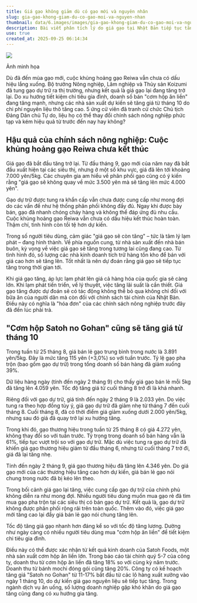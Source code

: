 ```yaml
---
title: Giá gạo không giảm dù có gạo mới và nguyên nhân
slug: gia-gao-khong-giam-du-co-gao-moi-va-nguyen-nhan
thumbnail: data/6.images/images/gia-gao-khong-giam-du-co-gao-moi-va-nguyen-nhan.webp
description: Bài viết phân tích lý do giá gạo tại Nhật Bản tiếp tục tăng cao bất chấp vụ mùa mới và việc chính phủ tung gạo dự trữ, chỉ ra những vấn đề cốt lõi trong chính sách nông nghiệp.
use: true
created_at: 2025-09-25 06:14:34
---
```


![](/images/20250925-00373302-diamond-000-1-view.webp)

Ảnh minh họa

Dù đã đến mùa gạo mới, cuộc khủng hoảng gạo Reiwa vẫn chưa có dấu hiệu lắng xuống. Bộ trưởng Nông nghiệp, Lâm nghiệp và Thủy sản Koizumi đã tung gạo dự trữ ra thị trường, nhưng kết quả là giá gạo lại đang tăng trở lại. Do xu hướng tiết kiệm chi tiêu gia đình, doanh số bán "cơm hộp ăn liền" đang tăng mạnh, nhưng các nhà sản xuất dự kiến sẽ tăng giá từ tháng 10 do chi phí nguyên liệu thô tăng cao. 5 ứng cử viên đã tranh cử chức Chủ tịch Đảng Dân chủ Tự do, liệu họ có thể thay đổi chính sách nông nghiệp phức tạp và kém hiệu quả từ trước đến nay hay không?

## Hậu quả của chính sách nông nghiệp: Cuộc khủng hoảng gạo Reiwa chưa kết thúc

Giá gạo đã bắt đầu tăng trở lại. Từ đầu tháng 9, gạo mới của năm nay đã bắt đầu xuất hiện tại các siêu thị, nhưng ở một số khu vực, giá đã lên tới khoảng 7.000 yên/5kg. Các chuyên gia am hiểu về phân phối gạo cũng có ý kiến rằng "giá gạo sẽ không quay về mức 3.500 yên mà sẽ tăng lên mức 4.000 yên".

Gạo dự trữ được tung ra khẩn cấp vẫn chưa được cung cấp như mong đợi do các vấn đề như hệ thống phân phối không đầy đủ. Ngay khi được bày bán, gạo đã nhanh chóng cháy hàng và không thể đáp ứng đủ nhu cầu. Cuộc khủng hoảng gạo Reiwa vẫn chưa có dấu hiệu kết thúc hoàn toàn. Thậm chí, tình hình còn tồi tệ hơn dự kiến.

Trong số người tiêu dùng, cảm giác "giá gạo sẽ còn tăng" – tức là tâm lý lạm phát – đang hình thành. Về phía nguồn cung, từ nhà sản xuất đến nhà bán buôn, kỳ vọng về việc giá gạo sẽ tăng trong tương lai cũng đang cao. Từ tình hình đó, số lượng các nhà kinh doanh tích trữ hàng tồn kho để bán với giá cao hơn sẽ tăng lên. Tốt nhất là nên dự đoán rằng giá gạo sẽ tiếp tục tăng trong thời gian tới.

Khi giá gạo tăng, áp lực lạm phát lên giá cả hàng hóa của quốc gia sẽ càng lớn. Khi lạm phát tiến triển, về lý thuyết, việc tăng lãi suất là cần thiết. Giá gạo tăng được dự đoán sẽ có tác động không thể bỏ qua không chỉ đối với bữa ăn của người dân mà còn đối với chính sách tài chính của Nhật Bản. Điều này có nghĩa là "hóa đơn" của các chính sách nông nghiệp trước đây đã đến lúc phải trả.

## "Cơm hộp Satoh no Gohan" cũng sẽ tăng giá từ tháng 10

Trong tuần từ 25 tháng 8, giá bán lẻ gạo trung bình trong nước là 3.891 yên/5kg. Đây là mức tăng 115 yên (+3,0%) so với tuần trước. Tỷ lệ gạo pha trộn (bao gồm gạo dự trữ) trong tổng doanh số bán hàng đã giảm xuống 39%.

Dữ liệu hàng ngày (tính đến ngày 2 tháng 9) cho thấy giá gạo bán lẻ mỗi 5kg đã tăng lên 4.059 yên. Tốc độ tăng giá từ cuối tháng 8 trở đi là khá nhanh.

Riêng đối với gạo dự trữ, giá tính đến ngày 2 tháng 9 là 2.033 yên. Do việc tung ra theo hợp đồng tùy ý, giá gạo dự trữ đã giảm nhẹ từ tháng 7 đến cuối tháng 8. Cuối tháng 8, đã có thời điểm giá giảm xuống dưới 2.000 yên/5kg, nhưng sau đó giá đã quay trở lại xu hướng tăng.

Trong khi đó, gạo thương hiệu trong tuần từ 25 tháng 8 có giá 4.272 yên, không thay đổi so với tuần trước. Tỷ trọng trong doanh số bán hàng vẫn là 61%, tiếp tục vượt trội so với gạo dự trữ. Mặc dù việc tung ra gạo dự trữ đã khiến giá gạo thương hiệu giảm từ đầu tháng 6, nhưng từ cuối tháng 7 trở đi, giá đã lại tăng nhẹ.

Tính đến ngày 2 tháng 9, giá gạo thương hiệu đã tăng lên 4.346 yên. Do giá gạo mới của các thương hiệu tăng cao hơn dự kiến, giá bán lẻ gạo nói chung trong nước đã bị kéo lên theo.

Trong bối cảnh giá gạo lại tăng, việc cung cấp gạo dự trữ của chính phủ không diễn ra như mong đợi. Nhiều người tiêu dùng muốn mua gạo rẻ đã tìm mua gạo pha trộn tại các siêu thị có bán gạo dự trữ. Kết quả là, gạo dự trữ không được phân phối rộng rãi trên toàn quốc. Thêm vào đó, việc giá gạo mới tăng cao lại đẩy giá bán lẻ gạo nói chung tăng lên.

Tốc độ tăng giá gạo nhanh hơn đáng kể so với tốc độ tăng lương. Dường như ngày càng có nhiều người tiêu dùng mua "cơm hộp ăn liền" để tiết kiệm chi tiêu gia đình.

Điều này có thể được xác nhận từ kết quả kinh doanh của Satoh Foods, một nhà sản xuất cơm hộp ăn liền lớn. Trong báo cáo tài chính quý 5-7 của công ty, doanh thu từ cơm hộp ăn liền đã tăng 18% so với cùng kỳ năm trước. Doanh thu từ bánh mochi đóng gói cũng tăng 20%. Công ty có kế hoạch tăng giá "Satoh no Gohan" từ 11-17% bắt đầu từ các lô hàng xuất xưởng vào ngày 1 tháng 10, do dự kiến giá gạo nguyên liệu sẽ tiếp tục tăng. Trong ngành dịch vụ ăn uống, số lượng doanh nghiệp gặp khó khăn do giá gạo tăng cũng đang có xu hướng gia tăng.